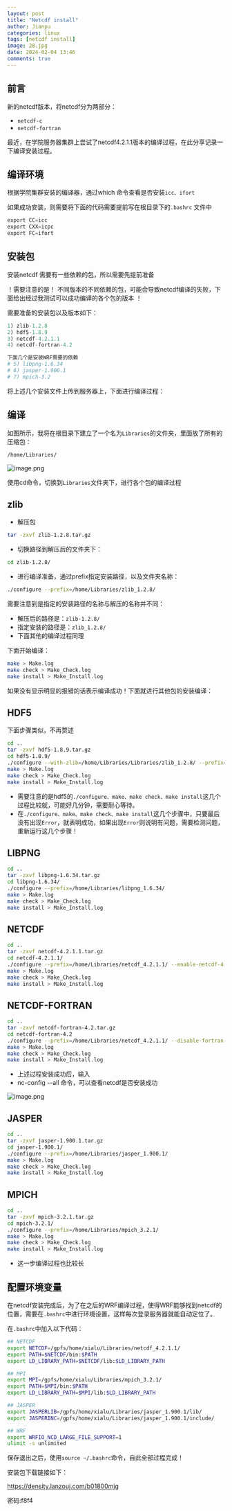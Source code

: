 ```yaml
---
layout: post
title: "Netcdf install"
author: Jianpu
categories: linux
tags: [netcdf install]
image: 28.jpg
date: 2024-02-04 13:46
comments: true
---
```



## 前言

新的netcdf版本，将netcdf分为两部分：

- `netcdf-c`
- `netcdf-fortran`

最近，在学院服务器集群上尝试了netcdf4.2.1.1版本的编译过程，在此分享记录一下编译安装过程。

## 编译环境

根据学院集群安装的编译器，通过which 命令查看是否安装`icc、ifort` 

如果成功安装，则需要将下面的代码需要提前写在根目录下的`.bashrc` 文件中

```python
export CC=icc
export CXX=icpc
export FC=ifort
```

## 安装包

安装netcdf 需要有一些依赖的包，所以需要先提前准备


！需要注意的是！
不同版本的不同依赖的包，可能会导致netcdf编译的失败，下面给出经过我测试可以成功编译的各个包的版本
！

需要准备的安装包以及版本如下：

```python
1) zlib-1.2.8
2) hdf5-1.8.9
3) netcdf-4.2.1.1
4) netcdf-fortran-4.2

下面几个是安装WRF需要的依赖
# 5) libpng-1.6.34
# 6) jasper-1.900.1
# 7) mpich-3.2
```

将上述几个安装文件上传到服务器上，下面进行编译过程：

## 编译

如图所示，我将在根目录下建立了一个名为`Libraries`的文件夹，里面放了所有的压缩包：

```bash
/home/Libraries/
```

![image.png](https://s2.loli.net/2024/01/28/Kdny8mcqhTX1C7O.png)

使用cd命令，切换到`Libraries`文件夹下，进行各个包的编译过程

## zlib

 - 解压包

```bash
tar -zxvf zlib-1.2.8.tar.gz
```

- 切换路径到解压后的文件夹下：

```bash
cd zlib-1.2.8/
```

- 进行编译准备，通过prefix指定安装路径，以及文件夹名称：

```bash
./configure --prefix=/home/Libraries/zlib_1.2.8/  
```

需要注意到是指定的安装路径的名称与解压的名称并不同：

- 解压后的路径是：`zlib-1.2.8/`
- 指定安装的路径是：`zlib_1.2.8/`  
- 下面其他的编译过程同理


下面开始编译：

```bash
make > Make.log                                                                     # The log files are useful for debugging if any compilation errors arise.
make check > Make_Check.log
make install > Make_Install.log
```

如果没有显示明显的报错的话表示编译成功！下面就进行其他包的安装编译：

## HDF5

下面步骤类似，不再赘述

```bash
cd ..
tar -zxvf hdf5-1.8.9.tar.gz
cd hdf5-1.8.9/
./configure --with-zlib=/home/Libraries/Libraries/zlib_1.2.8/ --prefix=/home/Libraries/Libraries/hdf5_1.8.9/ 
make > Make.log
make check > Make_Check.log
make install > Make_Install.log
```

- 需要注意的是hdf5的`./configure、make、make check、make install`这几个过程比较就，可能好几分钟，需要耐心等待。
- 在`./configure、make、make check、make install`这几个步骤中，只要最后没有出现`Error`，就表明成功，如果出现`Error`则说明有问题，需要检测问题，重新运行这几个步骤！

##  LIBPNG

```bash
cd ..
tar -zxvf libpng-1.6.34.tar.gz
cd libpng-1.6.34/
./configure --prefix=/home/Libraries/libpng_1.6.34/
make > Make.log
make check > Make_Check.log
make install > Make_Install.log
```

## NETCDF

```bash
cd ..
tar -zxvf netcdf-4.2.1.1.tar.gz
cd netcdf-4.2.1.1/
./configure --prefix=/home/Libraries/netcdf_4.2.1.1/ --enable-netcdf-4 --enable-largefile --disable-dap
make > Make.log
make check > Make_Check.log
make install > Make_Install.log
```

## NETCDF-FORTRAN

```bash
cd ..
tar -zxvf netcdf-fortran-4.2.tar.gz
cd netcdf-fortran-4.2
./configure --prefix=/home/Libraries/netcdf_4.2.1.1/ --disable-fortran-type-check 
make > Make.log
make check > Make_Check.log
make install > Make_Install.log
```

- 上述过程安装成功后，输入
- nc-config --all 命令，可以查看netcdf是否安装成功

![image.png](https://s2.loli.net/2024/01/28/JSva2Z3xy4rpGun.png)

## JASPER

```bash
cd ..
tar -zxvf jasper-1.900.1.tar.gz 
cd jasper-1.900.1/
./configure --prefix=/home/Libraries/jasper_1.900.1/
make > Make.log
make check > Make_Check.log
make install > Make_Install.log
```

## MPICH

```bash
cd ..
tar -zxvf mpich-3.2.1.tar.gz
cd mpich-3.2.1/
./configure --prefix=/home/Libraries/mpich_3.2.1/
make > Make.log
make check > Make_Check.log
make install > Make_Install.log
```

- 这一步编译过程也比较长


## 配置环境变量

在netcdf安装完成后，为了在之后的WRF编译过程，使得WRF能够找到netcdf的位置，需要在`.bashrc`中进行环境设置，这样每次登录服务器就能自动定位了。

在`.bashrc`中加入以下代码：

```bash
## NETCDF
export NETCDF=/gpfs/home/xialu/Libraries/netcdf_4.2.1.1/
export PATH=$NETCDF/bin:$PATH
export LD_LIBRARY_PATH=$NETCDF/lib:$LD_LIBRARY_PATH

## MPI
export MPI=/gpfs/home/xialu/Libraries/mpich_3.2.1/
export PATH=$MPI/bin:$PATH
export LD_LIBRARY_PATH=$MPI/lib:$LD_LIBRARY_PATH

## JASPER
export JASPERLIB=/gpfs/home/xialu/Libraries/jasper_1.900.1/lib/
export JASPERINC=/gpfs/home/xialu/Libraries/jasper_1.900.1/include/

## WRF
export WRFIO_NCD_LARGE_FILE_SUPPORT=1
ulimit -s unlimited
```

保存退出之后，使用`source ~/.bashrc`命令，自此全部过程完成！



安装包下载链接如下：

https://density.lanzouj.com/b01800mjg

密码:f8f4
